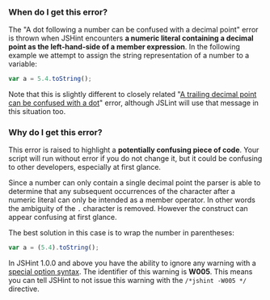 <!---
{
    "titles": [
        "A dot following a number can be confused with a decimal point",
        "W005"
    ],
    "slugs": [
        "a-dot-following-a-number-can-be-confused-with-a-decimal-point",
        "w005"
    ],
    "linters": [
        "jshint"
    ],
    "author": "jallardice"
}
-->

### When do I get this error?

The "A dot following a number can be confused with a decimal point" error is
thrown when JSHint encounters **a numeric literal containing a decimal point as
the left-hand-side of a member expression**. In the following example we attempt
to assign the string representation of a number to a variable:

<!---
{
    "linter": "jshint"
}
-->
```javascript
var a = 5.4.toString();
```

Note that this is slightly different to closely related "[A trailing decimal
point can be confused with a dot][trailing]" error, although JSLint will use
that message in this situation too.

### Why do I get this error?

This error is raised to highlight a **potentially confusing piece of code**.
Your script will run without error if you do not change it, but it could be
confusing to other developers, especially at first glance.

Since a number can only contain a single decimal point the parser is able to
determine that any subsequent occurrences of the character after a numeric
literal can only be intended as a member operator. In other words the ambiguity
of the `.` character is removed. However the construct can appear confusing at
first glance.

The best solution in this case is to wrap the number in parentheses:

<!---
{
    "linter": "jshint"
}
-->
```javascript
var a = (5.4).toString();
```

In JSHint 1.0.0 and above you have the ability to ignore any warning with a
[special option syntax][jshintopts]. The identifier of this
warning is **W005**. This means you can tell JSHint to not issue this warning
with the `/*jshint -W005 */` directive.

[trailing]: /a-trailing-decimal-point-can-be-confused-with-a-dot-a
[jshintopts]: http://jshint.com/docs/#options
